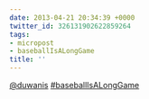```yaml
---
date: 2013-04-21 20:34:39 +0000
twitter_id: 326131902622859264
tags:
- micropost
- baseballIsALongGame
title: ''
---
```


[@duwanis](https://twitter.com/duwanis) [#baseballIsALongGame](https://twitter.com/hashtag/baseballIsALongGame)
